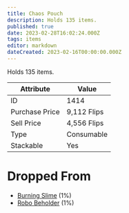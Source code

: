 ```yaml
---
title: Chaos Pouch
description: Holds 135 items.
published: true
date: 2023-02-28T16:02:24.000Z
tags: items
editor: markdown
dateCreated: 2023-02-16T00:00:00.000Z
---
```


Holds 135 items.

|Attribute|Value|
|-|-|
|ID|1414|
|Purchase Price|9,112 Flips|
|Sell Price|4,556 Flips|
|Type|Consumable|
|Stackable|Yes|


# Dropped From
 * [Burning Slime](/monsters/burning-slime) (1%)
 * [Robo Beholder](/monsters/robo-beholder) (1%)
